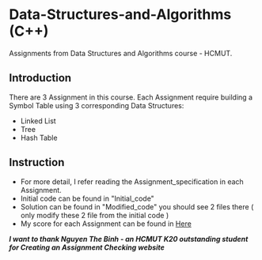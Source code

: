 # Data-Structures-and-Algorithms (C++)
Assignments from Data Structures and Algorithms course - HCMUT.

## Introduction
There are 3 Assignment in this course. Each Assignment require building a Symbol Table using 3 corresponding Data Structures:
* Linked List
* Tree
* Hash Table

## Instruction
* For more detail, I refer reading the Assignment_specification in each Assignment.
* Initial code can be found in "Initial_code"
* Solution can be found in "Modified_code" you should see 2 files there ( only modify these 2 file from the initial code )
* My score for each Assignment can be found in [Here](grade.txt)


**_I want to thank Nguyen The Binh - an HCMUT K20 outstanding student for Creating an Assignment Checking website_**
